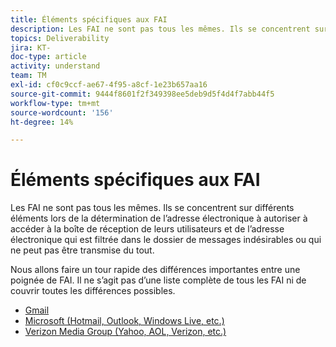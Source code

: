 ```yaml
---
title: Éléments spécifiques aux FAI
description: Les FAI ne sont pas tous les mêmes. Ils se concentrent sur différents éléments lors de la détermination de l’adresse électronique à autoriser à accéder à la boîte de réception de leurs utilisateurs et de l’adresse électronique qui est filtrée dans le dossier de messages indésirables ou qui ne peut pas être transmise du tout. Nous allons faire un tour rapide des différences importantes entre une poignée de FAI. Il ne s’agit pas d’une liste complète de tous les FAI ni de couvrir toutes les différences possibles.
topics: Deliverability
jira: KT-
doc-type: article
activity: understand
team: TM
exl-id: cf0c9ccf-ae67-4f95-a8cf-1e23b657aa16
source-git-commit: 9444f8601f2f349398ee5deb9d5f4d4f7abb44f5
workflow-type: tm+mt
source-wordcount: '156'
ht-degree: 14%

---
```


# Éléments spécifiques aux FAI

Les FAI ne sont pas tous les mêmes. Ils se concentrent sur différents éléments lors de la détermination de l’adresse électronique à autoriser à accéder à la boîte de réception de leurs utilisateurs et de l’adresse électronique qui est filtrée dans le dossier de messages indésirables ou qui ne peut pas être transmise du tout.

Nous allons faire un tour rapide des différences importantes entre une poignée de FAI. Il ne s’agit pas d’une liste complète de tous les FAI ni de couvrir toutes les différences possibles.

* [Gmail](./gmail.md)
* [Microsoft (Hotmail, Outlook, Windows Live, etc.)](./microsoft.md)
* [Verizon Media Group (Yahoo, AOL, Verizon, etc.)](./verizon-media-group.md)
